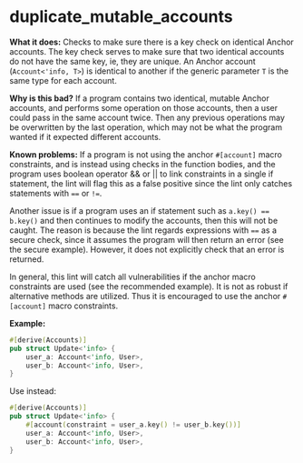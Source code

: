 # duplicate_mutable_accounts

**What it does:** Checks to make sure there is a key check on identical Anchor accounts.
The key check serves to make sure that two identical accounts do not have the same key,
ie, they are unique. An Anchor account (`Account<'info, T>`) is identical to another if
the generic parameter `T` is the same type for each account.

**Why is this bad?** If a program contains two identical, mutable Anchor accounts, and
performs some operation on those accounts, then a user could pass in the same account
twice. Then any previous operations may be overwritten by the last operation, which may
not be what the program wanted if it expected different accounts.

**Known problems:** If a program is not using the anchor `#[account]` macro constraints,
and is instead using checks in the function bodies, and the program uses boolean operator
&& or || to link constraints in a single if statement, the lint will flag this as a false
positive since the lint only catches statements with `==` or `!=`.

Another issue is if a program uses an if statement such as `a.key() == b.key()` and then
continues to modify the accounts, then this will not be caught. The reason is because the
lint regards expressions with `==` as a secure check, since it assumes the program will
then return an error (see the secure example). However, it does not explicitly check that
an error is returned.

In general, this lint will catch all vulnerabilities if the anchor macro constraints are
used (see the recommended example). It is not as robust if alternative methods are utilized.
Thus it is encouraged to use the anchor `#[account]` macro constraints.

**Example:**

```rust
#[derive(Accounts)]
pub struct Update<'info> {
    user_a: Account<'info, User>,
    user_b: Account<'info, User>,
}
```

Use instead:

```rust
#[derive(Accounts)]
pub struct Update<'info> {
    #[account(constraint = user_a.key() != user_b.key())]
    user_a: Account<'info, User>,
    user_b: Account<'info, User>,
}
```

